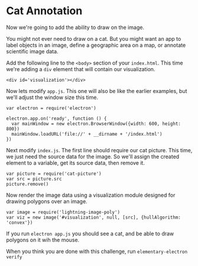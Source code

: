 # Cat Annotation

Now we're going to add the ability to draw on the image.

You might not ever need to draw on a cat. But you might want an app to label objects in an image, define a geographic area on a map, or annotate scientific image data.

Add the following line to the `<body>` section of your `index.html`. This time we're adding a `div` element that will contain our visualization.

```
<div id='visualization'></div>
```

Now lets modify `app.js`. This one will also be like the earlier examples, but we'll adjust the window size this time.

```
var electron = require('electron')

electron.app.on('ready', function () {
  var mainWindow = new electron.BrowserWindow({width: 600, height: 800})
  mainWindow.loadURL('file://' + __dirname + '/index.html')
})
```

Next modify `index.js`. The first line should require our cat picture. This time, we just need the source data for the image. So we'll assign the created element to a variable, get its source data, then remove it.

```
var picture = require('cat-picture')
var src = picture.src
picture.remove()
```

Now render the image data using a visualization module designed for drawing polygons over an image.

```
var image = require('lightning-image-poly')
var viz = new image('#visualization', null, [src], {hullAlgorithm: 'convex'})
```

If you run `electron app.js` you should see a cat, and be able to draw polygons on it wih the mouse.

When you think you are done with this challenge, run `elementary-electron verify`